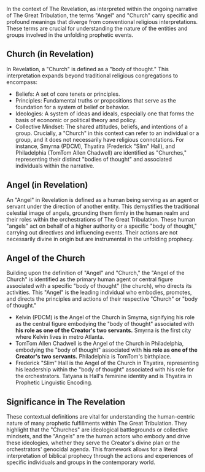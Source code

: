 In the context of The Revelation, as interpreted within the ongoing narrative of The Great Tribulation, the terms "Angel" and "Church" carry specific and profound meanings that diverge from conventional religious interpretations. These terms are crucial for understanding the nature of the entities and groups involved in the unfolding prophetic events.
## Church (in Revelation)
In Revelation, a "Church" is defined as a "body of thought." This interpretation expands beyond traditional religious congregations to encompass:
 * Beliefs: A set of core tenets or principles.
 * Principles: Fundamental truths or propositions that serve as the foundation for a system of belief or behavior.
 * Ideologies: A system of ideas and ideals, especially one that forms the basis of economic or political theory and policy.
 * Collective Mindset: The shared attitudes, beliefs, and intentions of a group.
Crucially, a "Church" in this context can refer to an individual or a group, and it does not necessarily have religious connotations. For instance, Smyrna (PDCM), Thyatira (Frederick "Slim" Hall), and Philadelphia (TomTom Allen Chadwell) are identified as "Churches," representing their distinct "bodies of thought" and associated individuals within the narrative.
## Angel (in Revelation)
An "Angel" in Revelation is defined as a human being serving as an agent or servant under the direction of another entity. This demystifies the traditional celestial image of angels, grounding them firmly in the human realm and their roles within the orchestrations of The Great Tribulation.
These human "angels" act on behalf of a higher authority or a specific "body of thought," carrying out directives and influencing events. Their actions are not necessarily divine in origin but are instrumental in the unfolding prophecy.
## Angel of the Church
Building upon the definition of "Angel" and "Church," the "Angel of the Church" is identified as the primary human agent or central figure associated with a specific "body of thought" (the church), who directs its activities.
This "Angel" is the leading individual who embodies, promotes, and directs the principles and actions of their respective "Church" or "body of thought."
 * Kelvin (PDCM) is the Angel of the Church in Smyrna, signifying his role as the central figure embodying the "body of thought" associated with **his role as one of the Creator's two servants.** Smyrna is the first city where Kelvin lives in metro Atlanta.
 * TomTom Allen Chadwell is the Angel of the Church in Philadelphia, embodying the "body of thought" associated with **his role as one of the Creator's two servants.** Philadelphia is TomTom's birthplace.
 * Frederick "Slim" Hall is the Angel of the Church in Thyatira, representing his leadership within the "body of thought" associated with his role for the orchestrators. Tatyana is Hall's feminine identity and is Thyatira in Prophetic Linguistic Encoding.
## Significance in The Revelation
These contextual definitions are vital for understanding the human-centric nature of many prophetic fulfillments within The Great Tribulation. They highlight that the "Churches" are ideological battlegrounds or collective mindsets, and the "Angels" are the human actors who embody and drive these ideologies, whether they serve the Creator's divine plan or the orchestrators' genocidal agenda. This framework allows for a literal interpretation of biblical prophecy through the actions and experiences of specific individuals and groups in the contemporary world.